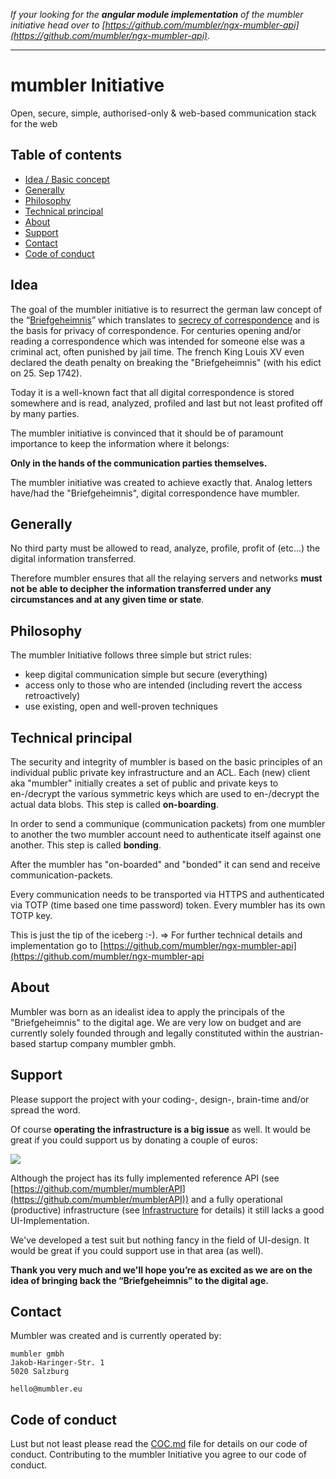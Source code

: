 _If your looking for the **angular module implementation** of the mumbler initiative head over to [https://github.com/mumbler/ngx-mumbler-api](https://github.com/mumbler/ngx-mumbler-api)._


_______



# mumbler Initiative

Open, secure, simple, authorised-only & web-based communication stack for the web


## Table of contents

-  [Idea / Basic concept](#idea)
-  [Generally](#generally)
-  [Philosophy](#philosophy)
-  [Technical principal](#technical-principal)
-  [About](#about)
-  [Support](#support)
-  [Contact](#contact)
-  [Code of conduct](#code-of-conduct)

## Idea

The goal of the mumbler initiative is to resurrect the german law concept of the 
“[Briefgeheimnis](https://de.wikipedia.org/wiki/Briefgeheimnis)” which translates to 
[secrecy of correspondence](https://en.wikipedia.org/wiki/Secrecy_of_correspondence) and is the basis for
privacy of correspondence. For centuries opening and/or reading a correspondence which was intended for 
someone else was a criminal act, often punished by jail time. The french King Louis XV even declared the death 
penalty on breaking the "Briefgeheimnis" (with his edict on 25. Sep 1742).

Today it is a well-known fact that all digital correspondence is stored somewhere and 
is read, analyzed, profiled and last but not least profited off by many parties.

The mumbler initiative is convinced that it should be of paramount importance to keep the 
information where it belongs:
 
**Only in the hands of the communication parties themselves.**

The mumbler initiative was created to achieve exactly that. Analog letters have/had the "Briefgeheimnis", 
digital correspondence have mumbler.

## Generally

No third party must be allowed to read, analyze, profile, profit of (etc...) the digital information transferred. 

Therefore mumbler ensures that all the relaying servers and networks **must not be able to decipher the information 
transferred under any circumstances and at any given time or state**. 


## Philosophy

The mumbler Initiative follows three simple but strict rules:

*  keep digital communication simple but secure (everything)
*  access only to those who are intended (including revert the access retroactively)
*  use existing, open and well-proven techniques


## Technical principal

The security and integrity of mumbler is based on the basic principles of an individual public private key 
infrastructure and an ACL. Each (new) client aka "mumbler" initially creates a set of public and private keys to en-/decrypt 
the various symmetric keys which are used to en-/decrypt the actual data blobs. This step is called __on-boarding__.

In order to send a communique (communication packets) from one mumbler to another the two mumbler account need to authenticate itself against
one another. This step is called __bonding__.

After the mumbler has "on-boarded" and "bonded" it can send and receive communication-packets.

Every communication needs to be transported via HTTPS and authenticated via TOTP (time based one time password) token.
Every mumbler has its own TOTP key.

This is just the tip of the iceberg :-). => For further technical details and implementation go to 
[https://github.com/mumbler/ngx-mumbler-api](https://github.com/mumbler/ngx-mumbler-api

## About

Mumbler was born as an idealist idea to apply the principals of the "Briefgeheimnis" to the digital age. 
We are very low on budget and are currently solely founded through and legally constituted 
within the austrian-based startup company mumbler gmbh.

## Support

Please support the project with your coding-, design-, brain-time and/or spread the word.

Of course **operating the infrastructure is a big issue** as well. 
It would be great if you could support us by donating a couple of euros:

[![](https://www.paypalobjects.com/en_US/i/btn/btn_donateCC_LG.gif)](https://www.paypal.com/cgi-bin/webscr?cmd=_s-xclick&hosted_button_id=EZ2DJPABLJS6J)

Although the project has its fully implemented reference API 
(see [https://github.com/mumbler/mumblerAPI](https://github.com/mumbler/mumblerAPI)) 
and a fully operational (productive) infrastructure (see [Infrastructure](#infrastructure) for details) 
it still lacks a good UI-Implementation.

We've developed a test suit but nothing fancy in the field of UI-design. 
It would be great if you could support use in that area (as well).

**Thank you very much and we'll hope you’re as excited as we are on the idea of bringing back the “Briefgeheimnis” 
to the digital age.**

## Contact

Mumbler was created and is currently operated by:

```
mumbler gmbh
Jakob-Haringer-Str. 1
5020 Salzburg

hello@mumbler.eu
```

## Code of conduct

Lust but not least please read the [COC.md](COC.md) file for details on our code of conduct. Contributing to the
mumbler Initiative you agree to our code of conduct.
